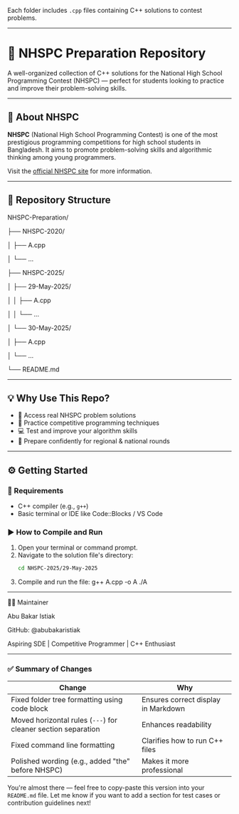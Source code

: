 Each folder includes `.cpp` files containing C++ solutions to contest problems.

---

# 🧠 NHSPC Preparation Repository

A well-organized collection of C++ solutions for the National High School Programming Contest (NHSPC) — perfect for students looking to practice and improve their problem-solving skills.

---

## 📌 About NHSPC

**NHSPC** (National High School Programming Contest) is one of the most prestigious programming competitions for high school students in Bangladesh. It aims to promote problem-solving skills and algorithmic thinking among young programmers.

Visit the [official NHSPC site](https://nhspc.org.bd/home) for more information.

---

## 📁 Repository Structure

NHSPC-Preparation/

├── NHSPC-2020/

│   ├── A.cpp

│   └── ...

├── NHSPC-2025/

│   ├── 29-May-2025/

│   │   ├── A.cpp

│   │   └── ...

│   └── 30-May-2025/

│       ├── A.cpp

│       └── ...

└── README.md





---

## 💡 Why Use This Repo?

- 📘 Access real NHSPC problem solutions  
- 🧠 Practice competitive programming techniques  
- 💻 Test and improve your algorithm skills  
- 🎯 Prepare confidently for regional & national rounds  

---

## ⚙️ Getting Started

### 🔧 Requirements

- C++ compiler (e.g., `g++`)
- Basic terminal or IDE like Code::Blocks / VS Code

### ▶️ How to Compile and Run

1. Open your terminal or command prompt.
2. Navigate to the solution file's directory:
   ```bash
   cd NHSPC-2025/29-May-2025
3. Compile and run the file:
g++ A.cpp -o A
./A

---
👨‍💻 Maintainer

Abu Bakar Istiak

GitHub: @abubakaristiak

Aspiring SDE | Competitive Programmer | C++ Enthusiast


---

### ✅ Summary of Changes

| Change | Why |
|-------|-----|
| Fixed folder tree formatting using code block | Ensures correct display in Markdown |
| Moved horizontal rules (`---`) for cleaner section separation | Enhances readability |
| Fixed command line formatting | Clarifies how to run C++ files |
| Polished wording (e.g., added "the" before NHSPC) | Makes it more professional |

You're almost there — feel free to copy-paste this version into your `README.md` file. Let me know if you want to add a section for test cases or contribution guidelines next!

